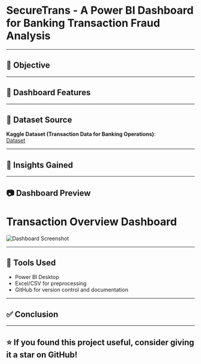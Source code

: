 # SecureTrans - A Power BI Dashboard for Banking Transaction Fraud Analysis

---

## 🎯 Objective

---

## 📌 Dashboard Features

---

## 📂 Dataset Source

**Kaggle Dataset (Transaction Data for Banking Operations)**:  
[Dataset](https://www.kaggle.com/datasets/ziya07/transaction-data-for-banking-operations)

---
## 🧠 Insights Gained

---

## 📷 Dashboard Preview

# Transaction Overview Dashboard 
![Dashboard Screenshot](https://github.com/RaginiAG/SecureTrans-A-Power-BI-Dashboard-for-Banking-Transaction-Fraud-Analysis/blob/main/Overview%20Dashboard.png)

---

## 🔧 Tools Used

- Power BI Desktop
- Excel/CSV for preprocessing
- GitHub for version control and documentation

---

## ✅ Conclusion

---

  ## ⭐️ If you found this project useful, consider giving it a star on GitHub!
